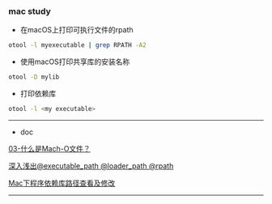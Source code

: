 
### mac study

- 在macOS上打印可执行文件的rpath
```bash
otool -l myexecutable | grep RPATH -A2
```

- 使用macOS打印共享库的安装名称
```bash
otool -D mylib

```

- 打印依赖库
```bash
otool -l <my executable>
```

***

- doc

[03-什么是Mach-O文件？](https://blog.csdn.net/ldszw/article/details/111137442)

[深入浅出@executable_path @loader_path @rpath](http://events.jianshu.io/p/be014d4c28c8)

[Mac下程序依赖库路径查看及修改](https://www.cnblogs.com/chyshx/p/13254342.html)


***

